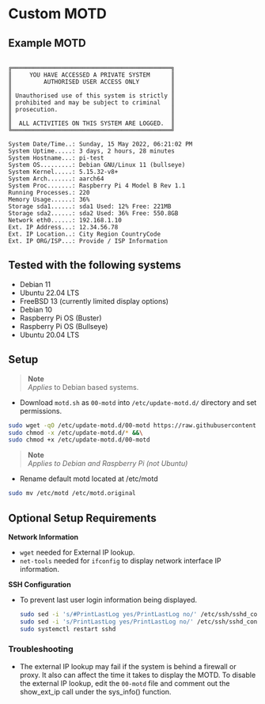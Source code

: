 # Custom MOTD 

## Example MOTD
```terminal

╔═════════════════════════════════════════════╗
║     YOU HAVE ACCESSED A PRIVATE SYSTEM      ║
║         AUTHORISED USER ACCESS ONLY         ║
║                                             ║
║ Unauthorised use of this system is strictly ║
║ prohibited and may be subject to criminal   ║
║ prosecution.                                ║
║                                             ║
║  ALL ACTIVITIES ON THIS SYSTEM ARE LOGGED.  ║
╚═════════════════════════════════════════════╝

System Date/Time..: Sunday, 15 May 2022, 06:21:02 PM
System Uptime.....: 3 days, 2 hours, 28 minutes
System Hostname...: pi-test
System OS.........: Debian GNU/Linux 11 (bullseye)
System Kernel.....: 5.15.32-v8+
System Arch.......: aarch64
System Proc.......: Raspberry Pi 4 Model B Rev 1.1
Running Processes.: 220
Memory Usage......: 36%
Storage sda1......: sda1 Used: 12% Free: 221MB
Storage sda2......: sda2 Used: 36% Free: 550.8GB
Network eth0......: 192.168.1.10
Ext. IP Address...: 12.34.56.78
Ext. IP Location..: City Region CountryCode
Ext. IP ORG/ISP...: Provide / ISP Information

```

## Tested with the following systems
* Debian 11
* Ubuntu 22.04 LTS
* FreeBSD 13 (currently limited display options)
* Debian 10
* Raspberry Pi OS (Buster)
* Raspberry Pi OS (Bullseye)
* Ubuntu 20.04 LTS
  
## Setup
> **Note**  
> *Applies* to Debian based systems.
* Download `motd.sh` as `00-motd` into `/etc/update-motd.d/` directory and set permissions.
```sh
sudo wget -qO /etc/update-motd.d/00-motd https://raw.githubusercontent.com/kenrad24/motd/main/motd.sh &&\
sudo chmod -x /etc/update-motd.d/* &&\
sudo chmod +x /etc/update-motd.d/00-motd
```
> **Note**  
> *Applies to Debian and Raspberry Pi (not Ubuntu)* 
* Rename default motd located at /etc/motd
```sh
sudo mv /etc/motd /etc/motd.original
```

## Optional Setup Requirements  
**Network Information**
* `wget` needed for External IP lookup.
* `net-tools` needed for `ifconfig` to display network interface IP information.
  
**SSH Configuration**
* To prevent last user login information being displayed.
  ```sh
  sudo sed -i 's/#PrintLastLog yes/PrintLastLog no/' /etc/ssh/sshd_config &&\
  sudo sed -i 's/PrintLastLog yes/PrintLastLog no/' /etc/ssh/sshd_config &&\
  sudo systemctl restart sshd
  ```
### Troubleshooting
* The external IP lookup may fail if the system is behind a firewall or proxy. It also can affect the time it takes to display the MOTD. To disable the external IP lookup, edit the `00-motd` file and comment out the show_ext_ip call under the sys_info() function.

